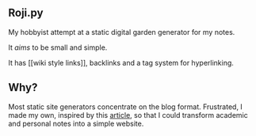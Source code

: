 ## Roji.py

My hobbyist attempt at a static digital garden generator for my notes.

It *aims* to be small and simple.

It has [[wiki style links]], backlinks and a tag system for hyperlinking. 

## Why?

Most static site generators concentrate on the blog format. Frustrated, I made my own, inspired by this [article](https://medium.com/swlh/a-static-site-generator-in-python-part-2-d7071da25904), so that I could transform academic and personal notes into a simple website. 

